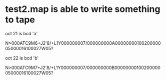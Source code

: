 
# test2.map is able to write something to tape

oct 21 is bcd 'a'

 N>000ATC9M6+J2'8/+L1Y000000007/000000000A0000000010020000005000016100027W05?

oct 22 is bcd 'b'

 N>000ATC9M7+J2'8/+L1Y000000007/000000000B0000000010020000005000016100027W05?

